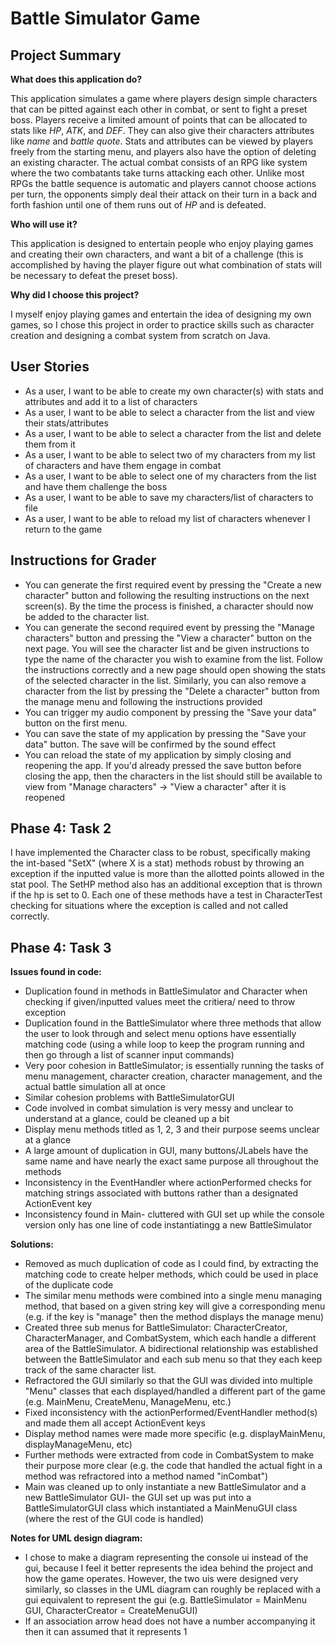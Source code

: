 # Battle Simulator Game

## Project Summary

**What does this application do?**

This application simulates a game where players design simple characters that can be pitted against each other in combat,
or sent to fight a preset boss. Players receive a limited amount of points that can be allocated to stats like *HP*,
*ATK*, and *DEF*. They can also give their characters attributes like *name* and *battle quote*. Stats and
attributes can be viewed by players freely from the starting menu, and players also have the option of deleting
an existing character. The actual combat consists of an RPG like system where the two combatants take turns attacking each 
other. Unlike most RPGs the battle sequence is automatic and players cannot choose actions per turn, the opponents simply
deal their attack on their turn in a back and forth fashion until one of them runs out of *HP* and is defeated.


**Who will use it?**

This application is designed to entertain people who enjoy playing games and creating their own characters, and want a
bit of a challenge (this is accomplished by having the player figure out what combination of stats will be necessary to
defeat the preset boss).


**Why did I choose this project?**

I myself enjoy playing games and entertain the idea of designing my own games, so I chose this
project in order to practice skills such as character creation and designing a combat system from scratch on Java.


## User Stories
* As a user, I want to be able to create my own character(s) with stats and attributes and add it to a list of characters
* As a user, I want to be able to select a character from the list and view their stats/attributes
* As a user, I want to be able to select a character from the list and delete them from it
* As a user, I want to be able to select two of my characters from my list of characters and have them engage in combat
* As a user, I want to be able to select one of my characters from the list and have them challenge the boss
* As a user, I want to be able to save my characters/list of characters to file
* As a user, I want to be able to reload my list of characters whenever I return to the game


## Instructions for Grader
* You can generate the first required event by pressing the "Create a new character" button and following the resulting
instructions on the next screen(s). By the time the process is finished, a character should now be added to the character list.
* You can generate the second required event by pressing the "Manage characters" button and pressing the "View a character"
button on the next page. You will see the character list and be given instructions to type the name of the character you wish to examine from the list.
Follow the instructions correctly and a new page should open showing the stats of the selected character in the list. Similarly, you can
also remove a character from the list by pressing the "Delete a character" button from the manage menu and following the instructions provided
* You can trigger my audio component by pressing the "Save your data" button on the first menu.
* You can save the state of my application by pressing the "Save your data" button. The save will be confirmed by the sound effect
* You can reload the state of my application by simply closing and reopening the app. If you'd already pressed the save button before
closing the app, then the characters in the list should still be available to view from "Manage characters" -> "View a character"
after it is reopened


## Phase 4: Task 2
I have implemented the Character class to be robust, specifically making the int-based "SetX" (where X is a stat) methods
robust by throwing an exception if the inputted value is more than the allotted points allowed in the stat pool. The SetHP
method also has an additional exception that is thrown if the hp is set to 0. Each one of these methods have a test in CharacterTest
checking for situations where the exception is called and not called correctly.


## Phase 4: Task 3
**Issues found in code:**

* Duplication found in methods in BattleSimulator and Character when checking if given/inputted values meet the critiera/
need to throw exception
* Duplication found in the BattleSimulator where three methods that allow the user to look through and select menu options
have essentially matching code (using a while loop to keep the program running and then go through a list of scanner input commands)
* Very poor cohesion in BattleSimulator; is essentially running the tasks of menu management, character creation, character management,
and the actual battle simulation all at once
* Similar cohesion problems with BattleSimulatorGUI
* Code involved in combat simulation is very messy and unclear to understand at a glance, could be cleaned up a bit
* Display menu methods titled as 1, 2, 3 and their purpose seems unclear at a glance
* A large amount of duplication in GUI, many buttons/JLabels have the same name and have nearly the exact same purpose all
throughout the methods
* Inconsistency in the EventHandler where actionPerformed checks for matching strings associated with buttons rather than a
designated ActionEvent key
* Inconsistency found in Main- cluttered with GUI set up while the console version only has one line of code instantiatingg a new BattleSimulator


**Solutions:**

* Removed as much duplication of code as I could find, by extracting the matching code to create helper methods, which
could be used in place of the duplicate code
* The similar menu methods were combined into a single menu managing method, that based on a given string key will give a
corresponding menu (e.g. if the key is "manage" then the method displays the manage menu)
* Created three sub menus for BattleSimulator: CharacterCreator, CharacterManager, and CombatSystem, which each handle a
different area of the BattleSimulator. A bidirectional relationship was established between the BattleSimulator and each
sub menu so that they each keep track of the same character list. 
* Refractored the GUI similarly so that the GUI was divided into multiple "Menu" classes that each displayed/handled a different part
of the game (e.g. MainMenu, CreateMenu, ManageMenu, etc.)
* Fixed inconsistency with the actionPerformed/EventHandler method(s) and made them all accept ActionEvent keys
* Display method names were made more specific (e.g. displayMainMenu, displayManageMenu, etc)
* Further methods were extracted from code in CombatSystem to make their purpose more clear (e.g. the code that handled the
actual fight in a method was refractored into a method named "inCombat")
* Main was cleaned up to only instantiate a new BattleSimulator and a new BattleSimulator GUI- the GUI set up was put into 
a BattleSimulatorGUI class which instantiated a MainMenuGUI class (where the rest of the GUI code is handled)


**Notes for UML design diagram:**
* I chose to make a diagram representing the console ui instead of the gui, because I feel it
better represents the idea behind the project and how the game operates. However, the two uis were designed very similarly, so
classes in the UML diagram can roughly be replaced with a gui equivalent to represent the gui (e.g. BattleSimulator = MainMenu GUI,
CharacterCreator = CreateMenuGUI)
* If an association arrow head does not have a number accompanying it then it can assumed that it represents 1
